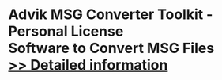 # Advik MSG Converter Toolkit - Personal License<br />Software to Convert MSG Files<br />[>> Detailed information](https://secure.shareit.com/shareit/product.html?productid=300805777&affiliateid=200057808)